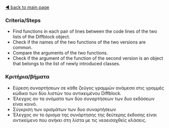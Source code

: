 [◀️ back to main page](../../README.md)
### Criteria/Steps

- Find functions in each pair of lines between the code lines of the two lists of the Diffblock object.
- Check if the names of the two functions of the two versions are common.
- Compare the arguments of the two functions.
- Check if the argument of the function of the second version is an object that belongs to the list of newly introduced classes.

### Κριτήρια/βήματα

- Εύρεση συναρτήσεων σε κάθε ζεύγος γραμμών ανάμεσα στις γραμμές κώδικα των δύο λιστών του αντικειμένου Diffblock.
- Έλεγχος αν τα ονόματα των δύο συναρτήσεων των δυο εκδόσεων είναι κοινό.
- Σύγκριση των ορισμάτων των δυο συναρτήσεων
- Έλεγχος αν το όρισμα της συνάρτησης της δεύτερης έκδοσης είναι αντικείμενο που  ανήκει στη λίστα με τις νεοεισαχθείς κλάσεις.
